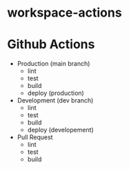 # workspace-actions

# Github Actions
- Production (main branch)
  - lint
  - test
  - build
  - deploy (production)
- Development (dev branch)
  - lint
  - test
  - build
  - deploy (developement)
- Pull Request
  - lint
  - test
  - build
